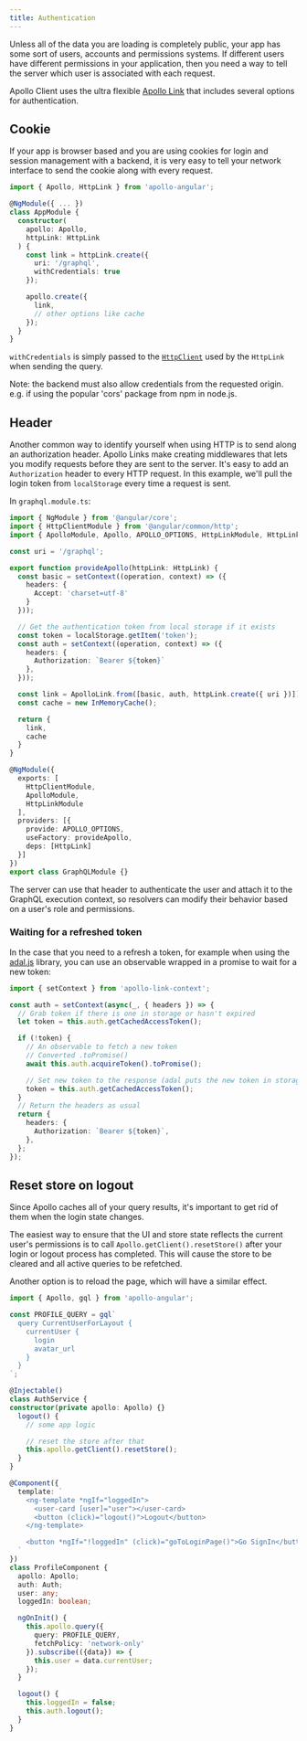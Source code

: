 ```yaml
---
title: Authentication
---
```


Unless all of the data you are loading is completely public, your app has some sort of users, accounts and permissions systems. If different users have different permissions in your application, then you need a way to tell the server which user is associated with each request.

Apollo Client uses the ultra flexible [Apollo Link](https://www.apollographql.com/docs/link) that includes several options for authentication.

## Cookie

If your app is browser based and you are using cookies for login and session management with a backend, it is very easy to tell your network interface to send the cookie along with every request.

```ts
import { Apollo, HttpLink } from 'apollo-angular';

@NgModule({ ... })
class AppModule {
  constructor(
    apollo: Apollo,
    httpLink: HttpLink
  ) {
    const link = httpLink.create({
      uri: '/graphql',
      withCredentials: true
    });

    apollo.create({
      link,
      // other options like cache
    });
  }
}
```

`withCredentials` is simply passed to the [`HttpClient`](https://angular.io/api/common/http/HttpClient) used by the `HttpLink` when sending the query.

Note: the backend must also allow credentials from the requested origin. e.g. if using the popular 'cors' package from npm in node.js.

## Header

Another common way to identify yourself when using HTTP is to send along an authorization header. Apollo Links make creating middlewares that lets you modify requests before they are sent to the server. It's easy to add an `Authorization` header to every HTTP request. In this example, we'll pull the login token from `localStorage` every time a request is sent.

In `graphql.module.ts`:

```ts
import { NgModule } from '@angular/core';
import { HttpClientModule } from '@angular/common/http';
import { ApolloModule, Apollo, APOLLO_OPTIONS, HttpLinkModule, HttpLink, InMemoryCache, ApolloLink } from 'apollo-angular';

const uri = '/graphql';

export function provideApollo(httpLink: HttpLink) {
  const basic = setContext((operation, context) => ({
    headers: {
      Accept: 'charset=utf-8'
    }
  }));

  // Get the authentication token from local storage if it exists
  const token = localStorage.getItem('token');
  const auth = setContext((operation, context) => ({
    headers: {
      Authorization: `Bearer ${token}`
    },
  }));

  const link = ApolloLink.from([basic, auth, httpLink.create({ uri })]);
  const cache = new InMemoryCache();

  return {
    link,
    cache
  }
}

@NgModule({
  exports: [
    HttpClientModule,
    ApolloModule,
    HttpLinkModule
  ],
  providers: [{
    provide: APOLLO_OPTIONS,
    useFactory: provideApollo,
    deps: [HttpLink]
  }]
})
export class GraphQLModule {}

```

The server can use that header to authenticate the user and attach it to the GraphQL execution context, so resolvers can modify their behavior based on a user's role and permissions.

### Waiting for a refreshed token

In the case that you need to a refresh a token, for example when using the [adal.js](https://github.com/AzureAD/azure-activedirectory-library-for-js) library, you can use an observable wrapped in a promise to wait for a new token:

```ts
import { setContext } from 'apollo-link-context';

const auth = setContext(async(_, { headers }) => {
  // Grab token if there is one in storage or hasn't expired
  let token = this.auth.getCachedAccessToken();

  if (!token) {
    // An observable to fetch a new token
    // Converted .toPromise()
    await this.auth.acquireToken().toPromise();

    // Set new token to the response (adal puts the new token in storage when fetched)
    token = this.auth.getCachedAccessToken();
  }
  // Return the headers as usual
  return {
    headers: {
      Authorization: `Bearer ${token}`,
    },
  };
});
```

## Reset store on logout

Since Apollo caches all of your query results, it's important to get rid of them when the login state changes.

The easiest way to ensure that the UI and store state reflects the current user's permissions is to call `Apollo.getClient().resetStore()` after your login or logout process has completed. This will cause the store to be cleared and all active queries to be refetched.

Another option is to reload the page, which will have a similar effect.

```ts
import { Apollo, gql } from 'apollo-angular';

const PROFILE_QUERY = gql`
  query CurrentUserForLayout {
    currentUser {
      login
      avatar_url
    }
  }
`;

@Injectable()
class AuthService {
constructor(private apollo: Apollo) {}
  logout() {
    // some app logic

    // reset the store after that
    this.apollo.getClient().resetStore();
  }
}

@Component({
  template: `
    <ng-template *ngIf="loggedIn">
      <user-card [user]="user"></user-card>
      <button (click)="logout()">Logout</button>
    </ng-template>

    <button *ngIf="!loggedIn" (click)="goToLoginPage()">Go SignIn</button>
  `
})
class ProfileComponent {
  apollo: Apollo;
  auth: Auth;
  user: any;
  loggedIn: boolean;

  ngOnInit() {
    this.apollo.query({
      query: PROFILE_QUERY,
      fetchPolicy: 'network-only'
    }).subscribe(({data}) => {
      this.user = data.currentUser;
    });
  }

  logout() {
    this.loggedIn = false;
    this.auth.logout();
  }
}
```
